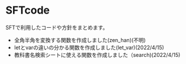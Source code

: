 # SFTcode
SFTで利用したコードや方針をまとめます。  
* 全角半角を変換する関数を作成しました(zen_han)(不明)
* letとvarの違いの分かる関数を作成しました(let_var)(2022/4/15)
* 教科書名検索シートに使える関数を作成しました（search)(2022/4/15)
